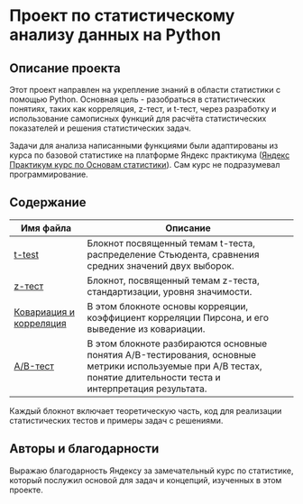 
# Проект по статистическому анализу данных на Python

## Описание проекта

Этот проект направлен на укрепление знаний в области статистики с помощью Python. Основная цель - разобраться в статистических понятиях, таких как корреляция, z-тест, и t-тест, через разработку и использование самописных функций для расчёта статистических показателей и решения статистических задач. 

Задачи для анализа написанными функциями были адаптированы из курса по базовой статистике на платформе Яндекс практикума ([Яндекс Практикум курс по Основам статистики](https://practicum.yandex.ru/profile/statistics-basic/)). Сам курс не подразумевал программирование.

## Содержание


| Имя файла                  | Описание                                                                 |
|----------------------------|--------------------------------------------------------------------------|
| [t-test](https://github.com/trutneva-k/statistics/blob/main/02%20t-test.ipynb)    | Блокнот посвященный темам t-теста, распределение Стьюдента, сравнения средних значений двух выборок. |
| [z-тест](https://github.com/trutneva-k/statistics/blob/main/01%20Z-test.ipynb)    | Блокнот, посвященный темам z-теста, стандартизации, уровня значимости. |
| [Ковариация и корреляция](https://github.com/trutneva-k/statistics/blob/main/00%20covariation.ipynb) | В этом блокноте основы корреяции, коэффициент корреляции Пирсона, и его выведение из ковариации. | 
| [A/B-тест](https://nbviewer.org/github/trutneva-k/statistics/blob/d98924eafde216ac645bb4753f9b65668029069d/03%20A_%D0%92-%D1%82%D0%B5%D1%81%D1%82.ipynb) | В этом блокноте разбираются основные понятия A/B-тестирования, основные метрики используемые при А/В тестах, понятие длительности теста и интерпретация результата. | 



Каждый блокнот включает теоретическую часть, код для реализации статистических тестов и примеры задач с решениями.



## Авторы и благодарности

Выражаю благодарность Яндексу за замечательный курс по статистике, который послужил основой для задач и концепций, изученных в этом проекте.
